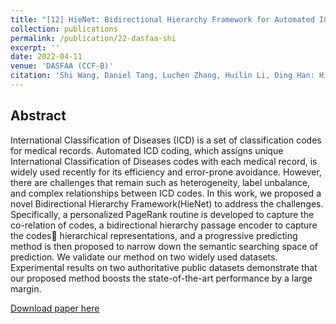 ```yaml
---
title: "[12] HieNet: Bidirectional Hierarchy Framework for Automated ICD Coding"
collection: publications
permalink: /publication/22-dasfaa-shi
excerpt: ''
date: 2022-04-11
venue: 'DASFAA (CCF-B)'
citation: 'Shi Wang, Daniel Tang, Luchen Zhang, Huilin Li, Ding Han: HieNet: Bidirectional Hierarchy Framework for Automated ICD Coding. DASFAA (2) 2022: 523-539'
---
```

Abstract
--
International Classification of Diseases (ICD) is a set of classification codes for medical records. Automated ICD coding, which assigns unique International Classification of Diseases codes with each medical record, is widely used recently for its efficiency and error-prone avoidance. However, there are challenges that remain such as heterogeneity, label unbalance, and complex relationships between ICD codes. In this work, we proposed a novel Bidirectional Hierarchy Framework(HieNet) to address the challenges. Specifically, a personalized PageRank routine is developed to capture the co-relation of codes, a bidirectional hierarchy passage encoder to capture the codes hierarchical representations, and a progressive predicting method is then proposed to narrow down the semantic searching space of prediction. We validate our method on two widely used datasets. Experimental results on two authoritative public datasets demonstrate that our proposed method boosts the state-of-the-art performance by a large margin.

[Download paper here](https://link.springer.com/content/pdf/10.1007/978-3-031-00126-0_38.pdf)

